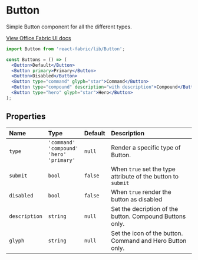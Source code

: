 # Button

Simple Button component for all the different types.

<a href="http://dev.office.com/fabric/components/button" target="_blank">View Office Fabric UI docs</a>

```jsx
import Button from 'react-fabric/lib/Button';

const Buttons = () => (
  <Button>Default</Button>
  <Button primary>Primary</Button>
  <Button>Disabled</Button>
  <Button type="command" glyph="star">Command</Button>
  <Button type="compound" description="with description">Compound</Button>
  <Button type="hero" glyph="star">Hero</Button>
);
```

## Properties

| Name          | Type     | Default | Description                                                  |
| :-----        | :-----   | :-----  | :-----                                                       |
| `type`        | `'command'`<br/>`'compound'`<br/>`'hero'`<br/>`'primary'` | `null` | Render a specific type of Button. |
| `submit`      | `bool`   | `false` | When `true` set the type attribute of the button to `submit` |
| `disabled`    | `bool`   | `false` | When `true` render the button as disabled                    |
| `description` | `string` | `null`  | Set the decription of the button. Compound Buttons only.     |
| `glyph`       | `string` | `null`  | Set the icon of the button. Command and Hero Button only.    |
